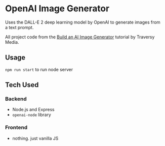 # OpenAI Image Generator

Uses the DALL-E 2 deep learning model by OpenAI to generate images from a text prompt.

All project code from the [Build an AI Image Generator](https://www.youtube.com/watch?v=fU4o_BKaUZE&t=163s&ab_channel=TraversyMedia) tutorial by Traversy Media.

## Usage
`npm run start` to run node server

## Tech Used

### Backend
- Node.js and Express
- `openai-node` library
### Frontend
- nothing. just vanilla JS
